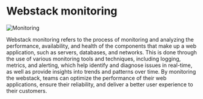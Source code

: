 # Webstack monitoring
![Monitoring](https://s3.amazonaws.com/intranet-projects-files/holbertonschool-sysadmin_devops/281/hb3pAsO.png "Webstack Monitoring")

Webstack monitoring refers to the process of monitoring and analyzing the performance, availability, and health of the components that make up a web application, such as servers, databases, and networks. This is done through the use of various monitoring tools and techniques, including logging, metrics, and alerting, which help identify and diagnose issues in real-time, as well as provide insights into trends and patterns over time. By monitoring the webstack, teams can optimize the performance of their web applications, ensure their reliability, and deliver a better user experience to their customers.
